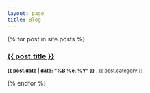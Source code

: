 ```yaml
---
layout: page
title: Blog
---
```


{% for post in site.posts %}
<h3><a href="{{ post.url }}">{{ post.title }}</a></h3>
<p><small><strong>{{ post.date | date: "%B %e, %Y" }}</strong> . {{ post.category }}</small></p>
{% endfor %}
